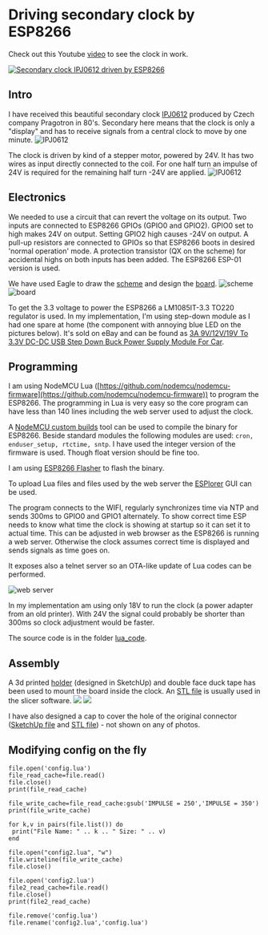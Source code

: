 # Driving secondary clock by ESP8266

Check out this Youtube [video](http://www.youtube.com/watch?v=zKabXwngn9Y) to see the clock in work.

[![Secondary clock IPJ0612 driven by ESP8266](https://img.youtube.com/vi/zKabXwngn9Y/0.jpg)](http://www.youtube.com/watch?v=zKabXwngn9Y)

## Intro

I have received this beautiful secondary clock [IPJ0612](https://www.pragotron.sk/?ukaz=content/ipj0612) produced by Czech company Pragotron in 80's. Secondary here means that the clock is only a "display" and has to receive signals from a central clock to move by one minute.
![IPJ0612](./images/secclock-00.jpg)

The clock is driven by kind of a stepper motor, powered by 24V. It has two wires as input directly connected to the coil. For one half turn an impulse of 24V is required for the remaining half turn -24V are applied.
![IPJ0612](./images/secclock-01.jpg)

## Electronics

We needed to use a circuit that can revert the voltage on its output. Two inputs are connected to ESP8266 GPIOs (GPIO0 and GPIO2). GPIO0 set to high makes 24V on output. Setting GPIO2 high causes -24V on output. A pull-up resistors are connected to GPIOs so that ESP8266 boots in desired 'normal operation' mode. A protection transistor (QX on the scheme) for accidental highs on both inputs has been added. The ESP8266 ESP-01 version is used.

We have used Eagle to draw the [scheme](./hw/driver.sch) and design the [board](./hw/board.sch).
![scheme](./hw/driver-sch.png)
![board](./hw/driver-brd.png)

To get the 3.3 voltage to power the ESP8266 a LM1085IT-3.3 TO220 regulator is used.
In my implementation, I'm using step-down module as I had one spare at home (the component with annoying blue LED on the pictures below). It's sold on eBay and can be found as [3A 9V/12V/19V To 3.3V DC-DC USB Step Down Buck Power Supply Module For Car](https://www.ebay.com/sch/i.html?_odkw=2pcs+3A+9V%2F12V%2F19V+To+3.3V+DC-DC+USB+Step+Down+Buck+Power+Supply+Module+For+Car&_osacat=0&_from=R40&_trksid=p2045573.m570.l1313.TR0.TRC0.H0.X3A+9V%2F12V%2F19V+To+3.3V+DC-DC+USB+Step+Down+Buck+Power+Supply+Module+For+Car.TRS0&_nkw=3A+9V%2F12V%2F19V+To+3.3V+DC-DC+USB+Step+Down+Buck+Power+Supply+Module+For+Car&_sacat=0). 

## Programming

I am using NodeMCU Lua ([https://github.com/nodemcu/nodemcu-firmware](https://github.com/nodemcu/nodemcu-firmware)) to program the ESP8266. The programming in Lua is very easy so the core program can have less than 140 lines including the web server used to adjust the clock.

A [NodeMCU custom builds](https://nodemcu-build.com/) tool can be used to compile the binary for ESP8266. Beside standard modules the following modules are used: `cron, enduser_setup, rtctime, sntp`. I have used the integer version of the firmware is used. Though float version should be fine too.

I am using [ESP8266 Flasher](https://github.com/nodemcu/nodemcu-flasher) to flash the binary.

To upload Lua files and files used by the web server the [ESPlorer](https://esp8266.ru/esplorer/) GUI can be used.

The program connects to the WIFI, regularly synchronizes time via NTP and sends 300ms to GPIO0 and GPIO1 alternately. To show correct time ESP needs to know what time the clock is showing at startup so it can set it to actual time. This can be adjusted in web browser as the ESP8266 is running a web server. Otherwise the clock assumes correct time is displayed and sends signals as time goes on.

It exposes also a telnet server so an OTA-like update of Lua codes can be performed.

![web server](./images/secclock-08.png)

In my implementation am using only 18V to run the clock (a power adapter from an old printer). With 24V the signal could probably be shorter than 300ms so clock adjustment would be faster.

The source code is in the folder [lua_code](https://github.com/vsky279/secondary-clock-ESP8266/tree/master/lua_code).

## Assembly

A 3d printed [holder](./holder/holder.skp) (designed in SketchUp) and double face duck tape has been used to mount the board inside the clock. An [STL file](./holder/holder.stl) is usually used in the slicer software.
![](./images/secclock-07.jpg )
![](./images/secclock-04.jpg )

I have also designed a cap to cover the hole of the original connector ([SketchUp file](./hw/holder/cap.skp) and [STL file](./holder/cap.stl)) - not shown on any of photos.

## Modifying config on the fly

```
file.open('config.lua')
file_read_cache=file.read()
file.close()
print(file_read_cache)

file_write_cache=file_read_cache:gsub('IMPULSE = 250','IMPULSE = 350')
print(file_write_cache)

for k,v in pairs(file.list()) do 
 print("File Name: " .. k .. " Size: " .. v)
end

file.open("config2.lua", "w")
file.writeline(file_write_cache) 
file.close()

file.open('config2.lua')
file2_read_cache=file.read()
file.close()
print(file2_read_cache)

file.remove('config.lua')
file.rename('config2.lua','config.lua')
```
